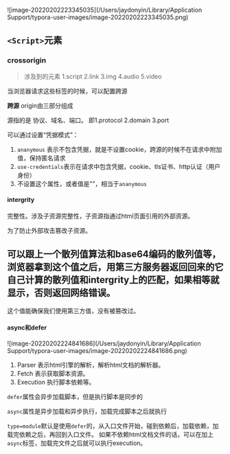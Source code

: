 ![image-20220202223345035](/Users/jaydonyin/Library/Application Support/typora-user-images/image-20220202223345035.png)



## `<Script>`元素

### crossorigin 

> 涉及到的元素  1.script 2.link 3.img 4.audio 5.video

当浏览器请求这些标签的时候，可以配置跨源

**跨源** origin由三部分组成

源指的是 协议、域名、端口。 即1.protocol 2.domain  3.port

可以通过设置“凭据模式”：

1. `ananymous` 表示不包含凭据，就是不设置cookie，跨源的时候不在请求中附加值，保持匿名请求
2. `use-credentials`表示在请求中包含凭据，cookie、tls证书、http认证（用户身份）
3. 不设置这个属性，或者值是""，相当于`ananymous`

#### intergrity

完整性。涉及子资源完整性，子资源指通过html页面引用的外部资源。

为了防止外部攻击篡改子资源。

## 可以跟上一个散列值算法和base64编码的散列值等，浏览器拿到这个值之后，用第三方服务器返回回来的它自己计算的散列值和intergrity上的匹配，如果相等就显示，否则返回网络错误。

 这个值能确保我们使用第三方值，没有被篡改过。

#### async和defer

![image-20220202224841686](/Users/jaydonyin/Library/Application Support/typora-user-images/image-20220202224841686.png)

1. Parser 表示html引擎的解析，解析html文档的解析器。
2. Fetch 表示获取脚本资源。
3. Execution 执行脚本依赖等。



`defer`属性会异步加载脚本，但是执行脚本是同步的

`async`属性是异步加载和异步执行，加载完成脚本之后就执行

`type=module`默认是使用`defer`的，从入口文件开始，碰到依赖后，加载依赖，加载完依赖之后，再回到入口文件。  如果不依赖html文档文件的话，可以在加上`async`标签，加载完文件之后就可以执行execution。
